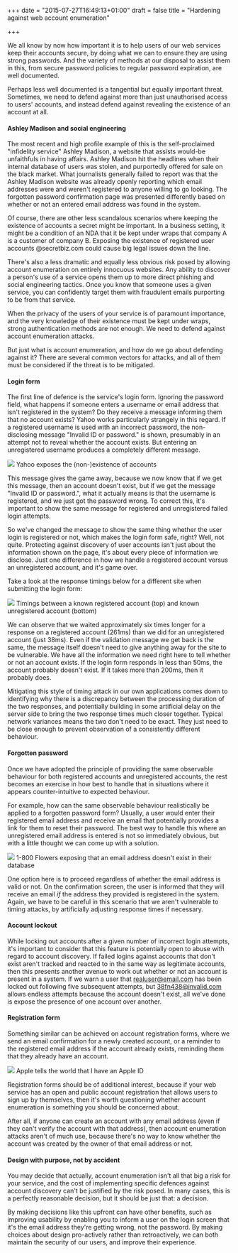 +++
date = "2015-07-27T16:49:13+01:00"
draft = false
title = "Hardening against web account enumeration"

+++

We all know by now how important it is to help users of our web services keep their accounts secure, by doing what we can to ensure they are using strong passwords. And the variety of methods at our disposal to assist them in this, from secure password policies to regular password expiration, are well documented.

Perhaps less well documented is a tangential but equally important threat. Sometimes, we need to defend against more than just unauthorised access to users' accounts, and instead defend against revealing the existence of an account at all.

#### Ashley Madison and social engineering

The most recent and high profile example of this is the self-proclaimed "infidelity service" Ashley Madison, a website that assists would-be unfaithfuls in having affairs. Ashley Madison hit the headlines when their internal database of users was stolen, and purportedly offered for sale on the black market. What journalists generally failed to report was that the Ashley Madison website was already openly reporting which email addresses were and weren't registered to anyone willing to go looking. The forgotten password confirmation page was presented differently based on whether or not an entered email address was found in the system.

Of course, there are other less scandalous scenarios where keeping the existence of accounts a secret might be important. In a business setting, it might be a condition of an NDA that it be kept under wraps that company A is a customer of company B. Exposing the existence of registered user accounts @secretbiz.com could cause big legal issues down the line.

There's also a less dramatic and equally less obvious risk posed by allowing account enumeration on entirely innocuous websites. Any ability to discover a person's use of a service opens them up to more direct phishing and social engineering tactics. Once you know that someone uses a given service, you can confidently target them with fraudulent emails purporting to be from that service.

When the privacy of the users of your service is of paramount importance, and the very knowledge of their existence must be kept under wraps, strong authentication methods are not enough. We need to defend against account enumeration attacks.

But just what is account enumeration, and how do we go about defending against it? There are several common vectors for attacks, and all of them must be considered if the threat is to be mitigated.

#### Login form

The first line of defence is the service's login form. Ignoring the password field, what happens if someone enters a username or email address that isn't registered in the system? Do they receive a message informing them that no account exists? Yahoo works particularly strangely in this regard. If a registered username is used with an incorrect password, the non-disclosing message "Invalid ID or password." is shown, presumably in an attempt not to reveal whether the account exists. But entering an unregistered username produces a completely different message.

![](https://az761005.vo.msecnd.net/uploads/2015/07/yahho_enum.png) Yahoo exposes the (non-)existence of accounts

This message gives the game away, because we now know that if we get this message, then an account doesn't exist, but if we get the message "Invalid ID or password.", what it actually means is that the username is registered, and we just got the password wrong. To correct this, it's important to show the same message for registered and unregistered failed login attempts.

So we've changed the message to show the same thing whether the user login is registered or not, which makes the login form safe, right? Well, not quite. Protecting against discovery of user accounts isn't just about the information shown on the page, it's about every piece of information we disclose. Just one difference in how we handle a registered account versus an unregistered account, and it's game over.

Take a look at the response timings below for a different site when submitting the login form:

![](https://az761005.vo.msecnd.net/uploads/2015/07/timing_attack.png) Timings between a known registered account (top) and known unregistered account (bottom)

We can observe that we waited approximately six times longer for a response on a registered account (261ms) than we did for an unregistered account (just 38ms). Even if the validation message we get back is the same, the message itself doesn't need to give anything away for the site to be vulnerable. We have all the information we need right here to tell whether or not an account exists. If the login form responds in less than 50ms, the account probably doesn't exist. If it takes more than 200ms, then it probably does.

Mitigating this style of timing attack in our own applications comes down to identifying why there is a discrepancy between the processing duration of the two responses, and potentially building in some artificial delay on the server side to bring the two response times much closer together. Typical network variances means the two don't need to be exact. They just need to be close enough to prevent observation of a consistently different behaviour.

#### Forgotten password

Once we have adopted the principle of providing the same observable behaviour for both registered accounts and unregistered accounts, the rest becomes an exercise in how best to handle that in situations where it appears counter-intuitive to expected behaviour.

For example, how can the same observable behaviour realistically be applied to a forgotten password form? Usually, a user would enter their registered email address and receive an email that potentially provides a link for them to reset their password. The best way to handle this where an unregistered email address is entered is not so immediately obvious, but with a little thought we can come up with a solution.

![](https://az761005.vo.msecnd.net/uploads/2015/07/1800flowers.png) 1-800 Flowers exposing that an email address doesn't exist in their database

One option here is to proceed regardless of whether the email address is valid or not. On the confirmation screen, the user is informed that they will receive an email _if_ the address they provided is registered in the system. Again, we have to be careful in this scenario that we aren't vulnerable to timing attacks, by artificially adjusting response times if necessary.

#### Account lockout

While locking out accounts after a given number of incorrect login attempts, it's important to consider that this feature is potentially open to abuse with regard to account discovery. If failed logins against accounts that don't exist aren't tracked and reacted to in the same way as legitimate accounts, then this presents another avenue to work out whether or not an account is present in a system. If we warn a user that realuser@email.com has been locked out following five subsequent attempts, but 38fn438@invalid.com allows endless attempts because the account doesn't exist, all we've done is expose the presence of one account over another.

#### Registration form

Something similar can be achieved on account registration forms, where we send an email confirmation for a newly created account, or a reminder to the registered email address if the account already exists, reminding them that they already have an account.

![](https://az761005.vo.msecnd.net/uploads/2015/07/apple_enum.png) Apple tells the world that I have an Apple ID

Registration forms should be of additional interest, because if your web service has an open and public account registration that allows users to sign up by themselves, then it's worth questioning whether account enumeration is something you should be concerned about.

After all, if anyone can create an account with any email address (even if they can't verify the account with that address), then account enumeration attacks aren't of much use, because there's no way to know whether the account was created by the owner of that email address or not.

#### Design with purpose, not by accident

You may decide that actually, account enumeration isn't all that big a risk for your service, and the cost of implementing specific defences against account discovery can't be justified by the risk posed. In many cases, this is a perfectly reasonable decision, but it should be just that: a decision.

By making decisions like this upfront can have other benefits, such as improving usability by enabling you to inform a user on the login screen that it's the email address they're getting wrong, not the password. By making choices about design pro-actively rather than retroactively, we can both maintain the security of our users, and improve their experience.